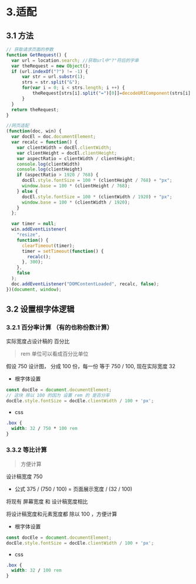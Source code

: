 # 3.适配

## 3.1 方法
```js
// 获取请求页面的参数
function GetRequest() {
  var url = location.search; //获取url中"?"符后的字串
  var theRequest = new Object();
  if (url.indexOf("?") != -1) {
      var str = url.substr(1);
      strs = str.split("&");
      for(var i = 0; i < strs.length; i ++) {
          theRequest[strs[i].split("=")[0]]=decodeURIComponent(strs[i].split("=")[1]);
      }
  }
  return theRequest;
}

//网页适配
(function(doc, win) {
  var docEl = doc.documentElement;
  var recalc = function() {
    var clientWidth = docEl.clientWidth;
    var clientHeight = docEl.clientHeight;
    var aspectRatio = clientWidth / clientHeight;
    console.log(clientWidth)
    console.log(clientHeight)
    if (aspectRatio > 1920 / 768) {
      docEl.style.fontSize = 100 * (clientHeight / 768) + "px";
      window.base = 100 * (clientHeight / 768);
    } else {
      docEl.style.fontSize = 100 * (clientWidth / 1920) + "px";
      window.base = 100 * (clientWidth / 1920);
    }
  };

  var timer = null;
  win.addEventListener(
    "resize",
    function() {
      clearTimeout(timer);
      timer = setTimeout(function() {
        recalc();
      }, 300);
    },
    false
  );
  doc.addEventListener("DOMContentLoaded", recalc, false);
})(document, window);
```

<!-- if (aspectRatio > 1280 / 960) {
  docEl.style.fontSize = 100 * (clientHeight / 960) + "px";
  window.base = 100 * (clientHeight / 960);
} else {
  docEl.style.fontSize = 100 * (clientWidth / 1280) + "px";
  window.base = 100 * (clientWidth / 1280);
} -->

<!-- 判断访问的环境,指定的环境才设置domain
var source_from = GetRequest().from;
if(source_from === "webroom"|| source_from === "playback"){
  document.domain = "koolearn.com";
} -->

## 3.2 设置根字体逻辑

### 3.2.1  百分率计算 （有的也称份数计算）

实际宽度占设计稿的 百分比

> rem 单位可以看成百分比单位

<!-- 根字体大小设置为每一份份数大小 -->

假设 750 设计图， 分成 100 份，每一份 等于 750 / 100, 
现在实际宽度 32 

* 根字体设置
```js
const docEle = document.documentElement;
// 这块 除以 100 的因为 设置 rem 的 是百分率
docEle.style.fontSize = docEle.clientWidth / 100 + 'px'; 
```

* css 
```css
.box {
  width: 32 / 750 * 100 rem
}
```

### 3.3.2 等比计算

> 方便计算

设计稿宽度 750

* 公式
375 / (750 / 100) =  页面展示宽度 / (32 / 100)

将现有 屏幕宽度 和 设计稿宽度相比

将设计稿宽度和元素宽度都 除以 100 ，方便计算


* 根字体设置
```js
const docEle = document.documentElement;
docEle.style.fontSize = docEle.clientWidth / 100 + 'px';
```

* css 
```css
.box {
  width: 32 / 100 rem
}
```